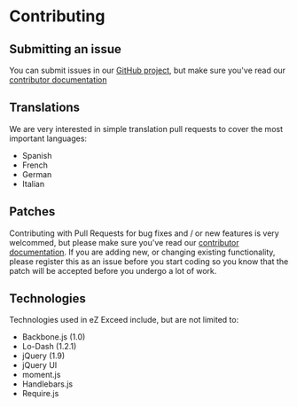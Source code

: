 Contributing
============

## <a id="contributing-submitting-an-issue" href="#contributing-submitting-an-issue"></a> Submitting an issue

You can submit issues in our [GitHub project](https://github.com/KeyteqLabs/ezexceed/issues), but make sure you've read our [contributor documentation](https://github.com/KeyteqLabs/ezexceed/blob/dev/CONTRIBUTING.md)

## <a id="contributing-translations" href="#contributing-translations"></a> Translations

We are very interested in simple translation pull requests to cover the most important languages:

* Spanish
* French
* German
* Italian

## <a id="contributing-patches" href="#contributing-patches"></a> Patches

Contributing with Pull Requests for bug fixes and / or new features is very welcommed, but please make sure you've read our [contributor documentation](https://github.com/KeyteqLabs/ezexceed/blob/dev/CONTRIBUTING.md).
If you are adding new, or changing existing functionality, please register this as an issue before you start coding so you
know that the patch will be accepted before you undergo a lot of work.

## <a id="contributing-technologies" href="#contributing-technologies"></a> Technologies

Technologies used in eZ Exceed include, but are not limited to:

* Backbone.js (1.0)
* Lo-Dash (1.2.1)
* jQuery (1.9)
* jQuery UI
* moment.js
* Handlebars.js
* Require.js
